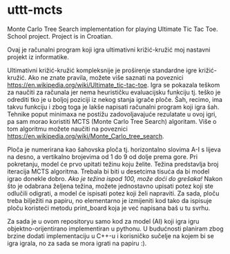 # uttt-mcts
Monte Carlo Tree Search implementation for playing Ultimate Tic Tac Toe. School project. Project is in Croatian.

Ovaj je računalni program koji igra ultimativni križić-kružić moj nastavni projekt iz informatike. 

Ultimativni križić-kružić kompleksnije je proširenje standardne igre križić-kružić. Ako ne znate pravila, možete više saznati na poveznici https://en.wikipedia.org/wiki/Ultimate_tic-tac-toe. Igra se pokazala teškom za naučiti za računala jer nema heurističku evaluacijsku funkciju tj. teško je odrediti tko je u boljoj poziciji iz nekog stanja igrače ploče. Šah, recimo, ima takvu funkciju i zbog toga je lakše napisati računalni program koji igra šah. Tehnike poput minimaxa ne postižu zadovoljavajuće rezulatate u ovoj igri, pa sam morao koristiti MCTS (Monte Carlo Tree Search) algoritam. Više o tom algoritmu možete naučiti na poveznici https://en.wikipedia.org/wiki/Monte_Carlo_tree_search.

Ploča je numerirana kao šahovska ploča tj. horizontalno slovima A-I s lijeva na desno, a vertikalno brojevima od 1 do 9 od dolje prema gore. Pri pokretanju, model će prvo upitati težinu koju želite. Težina predstavlja broj iteracija MCTS algoritma. Trebala bi biti u desetcima tisuća da bi model igrao donekle dobro. *Ako je težina ispod 100, može doći do grešaka!* Nakon što je odabrana željena težina, možete jednostavno upisati potez koji ste odlučili odigrati, a model će ispisati potez koji želi napraviti. Za sada, ploču treba bilježiti na papiru, no elementarno je izmijeniti kod tako da ispisuje ploču koristeći metodu print_board koja je već napisana baš u tu svrhu. 

Za sada je u ovom repositoryu samo kod za model (AI) koji igra igru objektno-orijentirano implementiran u pythonu. U budućnosti planiram zbog brzine dodati implementaciju u C++-u i korisničko sučelje na kojem bi se igra igrala, no za sada se mora igrati na papiru :).

